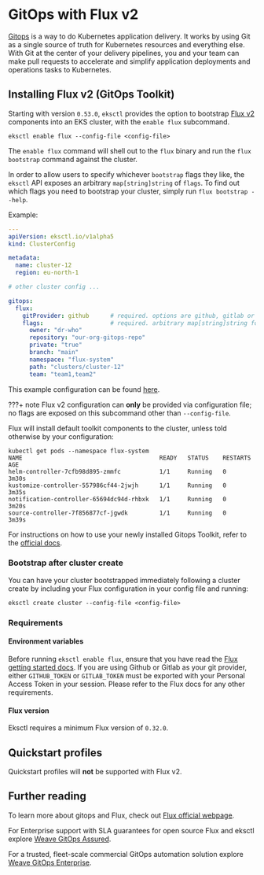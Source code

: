 # GitOps with Flux v2

[Gitops](https://www.weave.works/technologies/gitops/) is a way to do Kubernetes application delivery. It
works by using Git as a single source of truth for Kubernetes resources
and everything else. With Git at the center of your delivery pipelines,
you and your team can make pull requests to accelerate and simplify
application deployments and operations tasks to Kubernetes.

## Installing Flux v2 (GitOps Toolkit)

Starting with version `0.53.0`, `eksctl` provides the option to bootstrap [Flux v2](https://fluxcd.io/flux/) components into an EKS cluster, with the `enable flux` subcommand.

```console
eksctl enable flux --config-file <config-file>
```

The `enable flux` command will shell out to the `flux` binary and run the `flux bootstrap` command against the cluster.

In order to allow users to specify whichever `bootstrap` flags they like, the `eksctl`
API exposes an arbitrary `map[string]string` of `flags`. To find out which flags you need
to bootstrap your cluster, simply run `flux bootstrap --help`.

Example:
```YAML
---
apiVersion: eksctl.io/v1alpha5
kind: ClusterConfig

metadata:
  name: cluster-12
  region: eu-north-1

# other cluster config ...

gitops:
  flux:
    gitProvider: github      # required. options are github, gitlab or git
    flags:                   # required. arbitrary map[string]string for all flux args.
      owner: "dr-who"
      repository: "our-org-gitops-repo"
      private: "true"
      branch: "main"
      namespace: "flux-system"
      path: "clusters/cluster-12"
      team: "team1,team2"
```

This example configuration can be found [here](https://github.com/eksctl-io/eksctl/blob/main/examples/12-gitops-toolkit.yaml).

???+ note
    Flux v2 configuration can **only** be provided via configuration file; no flags
    are exposed on this subcommand other than `--config-file`.

Flux will install default toolkit components to the cluster, unless told otherwise by your configuration:

```console
kubectl get pods --namespace flux-system
NAME                                       READY   STATUS    RESTARTS   AGE
helm-controller-7cfb98d895-zmmfc           1/1     Running   0          3m30s
kustomize-controller-557986cf44-2jwjh      1/1     Running   0          3m35s
notification-controller-65694dc94d-rhbxk   1/1     Running   0          3m20s
source-controller-7f856877cf-jgwdk         1/1     Running   0          3m39s
```

For instructions on how to use your newly installed Gitops Toolkit,
refer to the [official docs](https://fluxcd.io/flux/).

### Bootstrap after cluster create

You can have your cluster bootstrapped immediately following a cluster create
by including your Flux configuration in your config file and running:

```console
eksctl create cluster --config-file <config-file>
```

### Requirements

#### Environment variables

Before running `eksctl enable flux`, ensure that you have read the [Flux getting started docs](https://fluxcd.io/docs/get-started/). If you are using Github or Gitlab as your git provider, either `GITHUB_TOKEN` or `GITLAB_TOKEN` must be exported with your Personal Access Token in your session. Please refer to the Flux docs for any other requirements.

#### Flux version

Eksctl requires a minimum Flux version of `0.32.0`.

## Quickstart profiles

Quickstart profiles will **not** be supported with Flux v2.

## Further reading

To learn more about gitops and Flux, check out [Flux official webpage](https://fluxcd.io/flux/).

For Enterprise support with SLA guarantees for open source Flux and eksctl explore [Weave GitOps Assured](https://www.weave.works/product/gitops/).

For a trusted, fleet-scale commercial GitOps automation solution explore [Weave GitOps Enterprise](https://www.weave.works/product/gitops-enterprise/).

